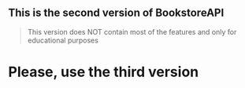 ## This is the second version of BookstoreAPI

> This version does NOT contain most of the features and only for educational purposes

# Please, use the third version
